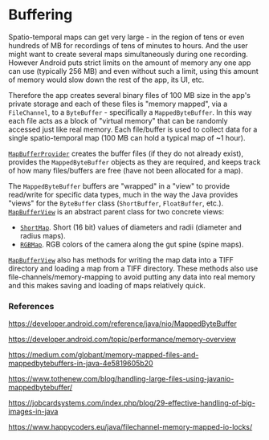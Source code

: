 # Buffering

Spatio-temporal maps can get very large - in the region of tens or even hundreds of MB for recordings
of tens of minutes to hours. And the user might want to create several maps simultaneously during
one recording. However Android puts strict limits on the amount of memory any one app can use (typically 256 MB)
and even without such a limit, using this amount of memory would slow down the rest of the app, its UI, etc.

Therefore the app creates several binary files of 100 MB size in the app's private storage and each of these
files is "memory mapped", via a `FileChannel`, to a `ByteBuffer` - specifically a `MappedByteBuffer`. In this way each file
acts as a block of "virtual memory" that can be randomly accessed just like real memory. Each file/buffer is
used to collect data for a single spatio-temporal map (100 MB can hold a typical map of ~1 hour).

[`MapBufferProvider`](MapBufferProvider.kt) creates the buffer files (if they do not already exist), provides
the `MappedByteBuffer` objects as they are required, and keeps track of how many files/buffers are free (have 
not been allocated for a map).

The `MappedByteBuffer` buffers are "wrapped" in a "view" to provide read/write for specific data types, much in the
way the Java provides "views" for the `ByteBuffer` class (`ShortBuffer`, `FloatBuffer`, etc.). [`MapBufferView`](MapBufferView.kt) 
is an abstract parent class for two concrete views:

- [`ShortMap`](ShortMap.kt). Short (16 bit) values of diameters and radii (diameter and radius maps).
- [`RGBMap`](RGBMap.kt). RGB colors of the camera along the gut spine (spine maps).

[`MapBufferView`](MapBufferView.kt) also has methods for writing the map data into a TIFF directory
and loading a map from a TIFF directory. These methods also use file-channels/memory-mapping to avoid 
putting any data into real memory and this makes saving and loading of maps relatively quick.

### References

https://developer.android.com/reference/java/nio/MappedByteBuffer

https://developer.android.com/topic/performance/memory-overview

https://medium.com/globant/memory-mapped-files-and-mappedbytebuffers-in-java-4e5819605b20

https://www.tothenew.com/blog/handling-large-files-using-javanio-mappedbytebuffer/

https://jobcardsystems.com/index.php/blog/29-effective-handling-of-big-images-in-java

https://www.happycoders.eu/java/filechannel-memory-mapped-io-locks/

